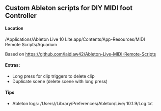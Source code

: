 ## Custom Ableton scripts for DIY MIDI foot Controller

#### Location
/Applications/Ableton Live 10 Lite.app/Contents/App-Resources/MIDI Remote Scripts/Aquarium

Based on https://github.com/laidlaw42/Ableton-Live-MIDI-Remote-Scripts

#### Extras:

* Long press for clip triggers to delete clip
* Duplicate scene (delete scene with long press)


#### Tips

* Ableton logs: /Users/<username>/Library/Preferences/Ableton/Live\ 10.1.9/Log.txt
 
